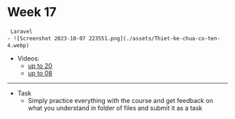 # Week 17
     Laravel
    - ![Screenshot 2023-10-07 223551.png](./assets/Thiet-ke-chua-co-ten-4.webp)
- Videos:
    - [up to 20](https://youtube.com/playlist?list=PLftLUHfDSiZ4GfPZxaFDsA7ejUzD7SpWa&si=jdURIRNoxHBliX7n)
    - [up to 08](https://laracasts.com/series/30-days-to-learn-laravel-11)

---
- Task
    - Simply practice everything with the course and get feedback on what you understand in folder of files and submit it as a task